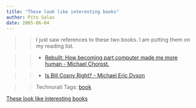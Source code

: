 ```yaml
---
title: "These look like interesting books"
author: Pito Salas
date: 2005-06-04
---
```



>>

>> I just saw references to these two books. I am putting them on my reading
list.

>>

>>   * [Rebuilt: How becoming part computer made me more human - Michael
Chorost.](<http://www.amazon.com/exec/obidos/tg/detail/-/0618378294/qid=1117888690/sr=8-1/ref=pd_csp_1/002-8439199-9776816?v=glance&s=books&n=507846>)

>>

>>   * [Is Bill Cosny Right? - Michael Eric
Dyson](<http://www.amazon.com/exec/obidos/tg/detail/-/0618378294/qid=1117888690/sr=8-1/ref=pd_csp_1/002-8439199-9776816?v=glance&s=books&n=507846>)

>>

>>

>>

>> Technorati Tags: [book](<http://technorati.com/tag/book>)


[These look like interesting books](None)

